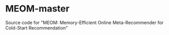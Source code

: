 # MEOM-master
Source code for "MEOM: Memory-Efficient Online Meta-Recommender for Cold-Start Recommendation"
